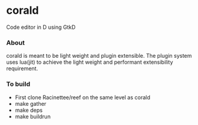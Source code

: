 # corald
Code editor in D using GtkD

### About
corald is meant to be light weight and plugin extensible. The plugin system uses lua(jit) to achieve the light weight and performant extensibility requirement.

### To build
- First clone Racinettee/reef on the same level as corald
- make gather
- make deps
- make buildrun

